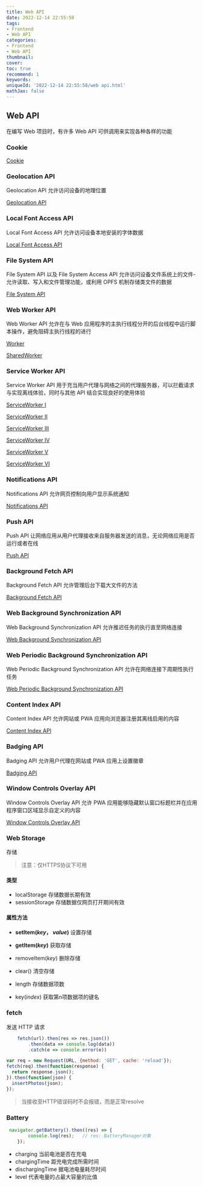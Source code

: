 ```yaml
---
title: Web API
date: 2022-12-14 22:55:58
tags:
- Frontend
- Web API
categories:
- Frontend
- Web API
thumbnail: 
cover: 
toc: true
recommend: 1
keywords: 
uniqueId: '2022-12-14 22:55:58/web api.html'
mathJax: false
---
```


## Web API

在编写 Web 项目时，有许多 Web API 可供调用来实现各种各样的功能

### Cookie

[Cookie](/2023/10/20/Cookie/)

### Geolocation API

Geolocation API 允许访问设备的地理位置

[Geolocation API](/2023/10/15/Geolocation%20API/)

### Local Font Access API

Local Font Access API 允许访问设备本地安装的字体数据

[Local Font Access API](/2023/09/20/Local%20Font%20Access%20API/)

### File System API

File System API 以及 File System Access API 允许访问设备文件系统上的文件-允许读取、写入和文件管理功能，或利用 OPFS 机制存储类文件的数据

[File System API](/2023/10/05/File%20System%20API/)

### Web Worker API

Web Worker API 允许在与 Web 应用程序的主执行线程分开的后台线程中运行脚本操作，避免阻碍主执行线程的进行

[Worker](/2023/09/21/Worker/)

[SharedWorker](/2023/09/22/SharedWorker/)

### Service Worker API

Service Worker API 用于充当用户代理与网络之间的代理服务器，可以拦截请求与实现离线体验，同时与其他 API 结合实现良好的使用体验

[ServiceWorker I](/2023/08/26/ServiceWorker%20I/)

[ServiceWorker II](/2023/09/20/ServiceWorker%20II/)

[ServiceWorker III](/2023/09/16/ServiceWorker%20III/)

[ServiceWorker IV](/2023/08/31/ServiceWorker%20IV/)

[ServiceWorker V](/2023/08/31/ServiceWorker%20V/)

[ServiceWorker VI](/2023/09/28/ServiceWorker-VI/)

### Notifications API

Notifications API 允许网页控制向用户显示系统通知

[Notifications API](/2023/09/10/Notifications%20API/)

### Push API

Push API 让网络应用从用户代理接收来自服务器发送的消息，无论网络应用是否运行或者在线

[Push API](/2023/09/10/Push%20API/)

### Background Fetch API

Background Fetch API 允许管理后台下载大文件的方法

[Background Fetch API](/2023/09/13/Background%20Fetch%20API/)

### Web Background Synchronization API

Web Background Synchronization API 允许推迟任务的执行直至网络连接

[Web Background Synchronization API](/2023/09/12/Background%20Synchronization%20API/)

### Web Periodic Background Synchronization API

Web Periodic Background Synchronization API 允许在网络连接下周期性执行任务

[Web Periodic Background Synchronization API](/2023/09/14/Web%20Periodic%20Background%20Synchronization%20API/)

### Content Index API

Content Index API 允许网站或 PWA 应用向浏览器注册其离线启用的内容

[Content Index API](/2023/10/01/Content%20Index%20API/)

### Badging API

Badging API 允许用户代理在网站或 PWA 应用上设置徽章

[Badging API](/2023/10/02/Badging%20API/)

### Window Controls Overlay API

Window Controls Overlay API 允许 PWA 应用能够隐藏默认窗口标题栏并在应用程序窗口区域显示自定义的内容

[Window Controls Overlay API](/2023/10/03/Window%20Controls%20Overlay%20API/)

### Web Storage

存储

> 注意：仅HTTPS协议下可用

#### 类型

* localStorage  存储数据长期有效
* sessionStorage  存储数据仅网页打开期间有效

#### 属性方法

* **setItem(*key*， *value*)**  设置存储
* **getItem(*key*)**  获取存储

* removeItem(*key*)  删除存储
* clear()  清空存储
* length  存储数据项数
* key(*index*)   获取第n项数据项的键名

### fetch

发送 HTTP 请求

```js
    fetch(url).then(res => res.json())
        .then(data => console.log(data))
        .catch(e => console.error(e))
```

```js
var req = new Request(URL, {method: 'GET', cache: 'reload'});
fetch(req).then(function(response) {
  return response.json();
}).then(function(json) {
  insertPhotos(json);
});
```

> 当接收至HTTP错误码时不会报错，而是正常resolve

### Battery

```js
 navigator.getBattery().then((res) => {
        console.log(res);   // res: BatteryManager对象
    });
```

* charging   当前电池是否在充电
* chargingTime  距充电完成所需时间
* dischargingTime   据电池电量耗尽时间
* level  代表电量的占最大容量的比值
